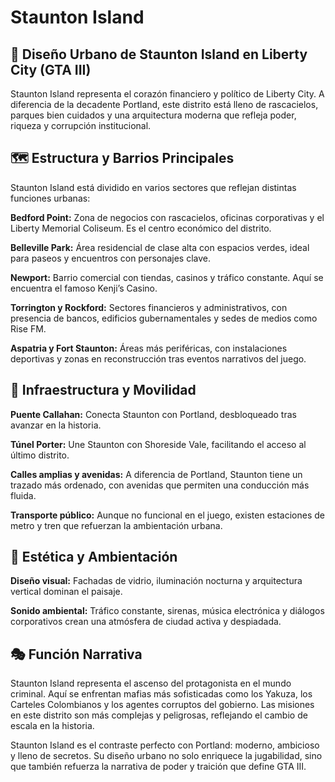 # Staunton Island

## 🏢 Diseño Urbano de Staunton Island en Liberty City (GTA III)
Staunton Island representa el corazón financiero y político de Liberty City. A diferencia de la decadente Portland, este distrito está lleno de rascacielos, parques bien cuidados y una arquitectura moderna que refleja poder, riqueza y corrupción institucional.

## 🗺️ Estructura y Barrios Principales
Staunton Island está dividido en varios sectores que reflejan distintas funciones urbanas:

**Bedford Point:** Zona de negocios con rascacielos, oficinas corporativas y el Liberty Memorial Coliseum. Es el centro económico del distrito.

**Belleville Park:** Área residencial de clase alta con espacios verdes, ideal para paseos y encuentros con personajes clave.

**Newport:** Barrio comercial con tiendas, casinos y tráfico constante. Aquí se encuentra el famoso Kenji’s Casino.

**Torrington y Rockford:** Sectores financieros y administrativos, con presencia de bancos, edificios gubernamentales y sedes de medios como Rise FM.

**Aspatria y Fort Staunton:** Áreas más periféricas, con instalaciones deportivas y zonas en reconstrucción tras eventos narrativos del juego.

## 🚦 Infraestructura y Movilidad
**Puente Callahan:** Conecta Staunton con Portland, desbloqueado tras avanzar en la historia.

**Túnel Porter:** Une Staunton con Shoreside Vale, facilitando el acceso al último distrito.

**Calles amplias y avenidas:** A diferencia de Portland, Staunton tiene un trazado más ordenado, con avenidas que permiten una conducción más fluida.

**Transporte público:** Aunque no funcional en el juego, existen estaciones de metro y tren que refuerzan la ambientación urbana.

## 🌆 Estética y Ambientación
**Diseño visual:** Fachadas de vidrio, iluminación nocturna y arquitectura vertical dominan el paisaje.

**Sonido ambiental:** Tráfico constante, sirenas, música electrónica y diálogos corporativos crean una atmósfera de ciudad activa y despiadada.

## 🎭 Función Narrativa
Staunton Island representa el ascenso del protagonista en el mundo criminal. Aquí se enfrentan mafias más sofisticadas como los Yakuza, los Carteles Colombianos y los agentes corruptos del gobierno. Las misiones en este distrito son más complejas y peligrosas, reflejando el cambio de escala en la historia.

Staunton Island es el contraste perfecto con Portland: moderno, ambicioso y lleno de secretos. Su diseño urbano no solo enriquece la jugabilidad, sino que también refuerza la narrativa de poder y traición que define GTA III.